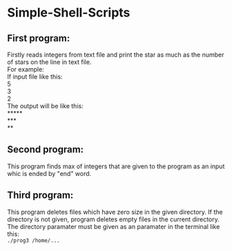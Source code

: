 # Simple-Shell-Scripts

## First program:
Firstly reads integers from text file and print the star as much as the number of stars on the line in text file. <br />
For example: <br />
If input file like this: <br />
5<br />
3<br />
2<br />
The output will be like this: <br />
***** <br />
*** <br />
** <br />

## Second program:
This program finds max of integers that are given to the program as an input whic is ended by "end" word.

## Third program:
This program deletes files which have zero size in the given directory. If the directory is not given, program deletes empty files in the current directory. The directory paramater must be given as an paramater in the terminal like this: <br />
```./prog3 /home/...```
